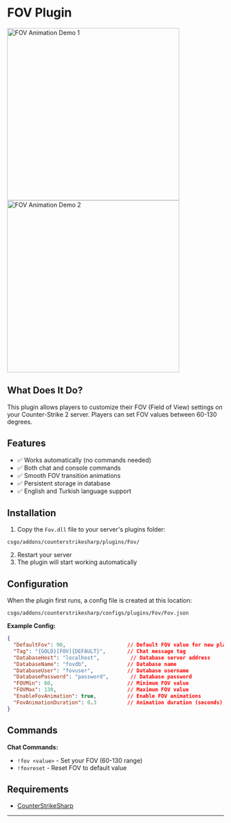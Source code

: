 # FOV Plugin

<img src="https://github.com/beradmc/CS2-Fov-Animation/raw/main/gif/fov.gif" width="400" alt="FOV Animation Demo 1">
<img src="https://github.com/beradmc/CS2-Fov-Animation/raw/main/gif/fov1.gif" width="400" alt="FOV Animation Demo 2">

## What Does It Do?

This plugin allows players to customize their FOV (Field of View) settings on your Counter-Strike 2 server. Players can set FOV values between 60-130 degrees.

## Features

* ✅ Works automatically (no commands needed)
* ✅ Both chat and console commands
* ✅ Smooth FOV transition animations
* ✅ Persistent storage in database
* ✅ English and Turkish language support

## Installation

1. Copy the `Fov.dll` file to your server's plugins folder:  
```  
csgo/addons/counterstrikesharp/plugins/Fov/  
```
2. Restart your server
3. The plugin will start working automatically

## Configuration

When the plugin first runs, a config file is created at this location:
```
csgo/addons/counterstrikesharp/configs/plugins/Fov/Fov.json
```

**Example Config:**
```json
{
  "DefaultFov": 90,                    // Default FOV value for new players
  "Tag": "{GOLD}[FOV]{DEFAULT}",       // Chat message tag
  "DatabaseHost": "localhost",          // Database server address
  "DatabaseName": "fovdb",             // Database name
  "DatabaseUser": "fovuser",           // Database username
  "DatabasePassword": "password",       // Database password
  "FOVMin": 60,                        // Minimum FOV value
  "FOVMax": 130,                       // Maximum FOV value
  "EnableFovAnimation": true,          // Enable FOV animations
  "FovAnimationDuration": 0.3          // Animation duration (seconds)
}
```

## Commands

**Chat Commands:**
- `!fov <value>` - Set your FOV (60-130 range)
- `!fovreset` - Reset FOV to default value

## Requirements

* [CounterStrikeSharp](https://github.com/roflmuffin/CounterStrikeSharp)

---